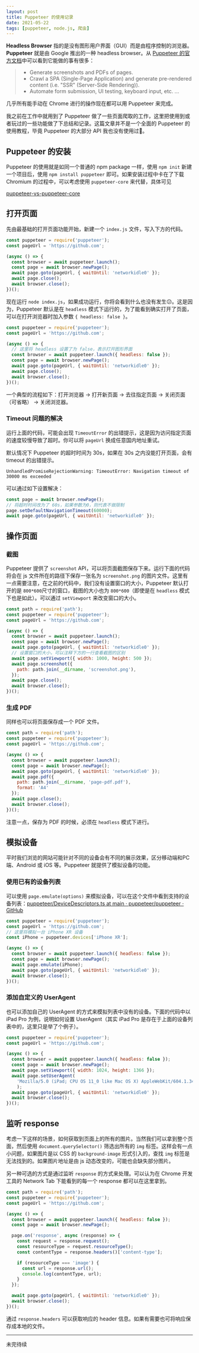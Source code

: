 ```yaml
---
layout: post
title: Puppeteer 的使用记录
date: 2021-05-22
tags: [puppeteer, node.js, 爬虫]
---
```


**Headless Browser** 指的是没有图形用户界面（GUI）而是由程序控制的浏览器。**Puppeteer** 就是由 Google 推出的一种 headless browser。从 [Puppeteer 的官方文档](https://github.com/puppeteer/puppeteer)中可以看到它能做的事有很多：

> - Generate screenshots and PDFs of pages.
> - Crawl a SPA (Single-Page Application) and generate pre-rendered content (i.e. "SSR" (Server-Side Rendering)).
> - Automate form submission, UI testing, keyboard input, etc.
> ...

几乎所有能手动在 Chrome 进行的操作现在都可以用 Puppeteer 来完成。

我之前在工作中就用到了 Puppeteer 做了一些页面爬取的工作，这里把使用到或者玩过的一些功能做了下总结和记录。这篇文章并不是一个全面的 Puppeteer 的使用教程，毕竟 Puppeteer 的大部分 API 我也没有使用过🙂。

<!-- more -->

## Puppeteer 的安装

Puppeteer 的使用就是如同一个普通的 npm package 一样，使用 `npm init` 新建一个项目后，使用 `npm install puppeteer` 即可。如果安装过程中卡在了下载 Chromium 的过程中，可以考虑使用 `puppeteer-core` 来代替，具体可见

[puppeteer-vs-puppeteer-core](https://github.com/puppeteer/puppeteer/blob/main/docs/api.md#puppeteer-vs-puppeteer-core)

## 打开页面

先由最基础的打开页面功能开始，新建一个 `index.js` 文件，写入下方的代码。

```js
const puppeteer = require('puppeteer');
const pageUrl = 'https://github.com';

(async () => {
  const browser = await puppeteer.launch();
  const page = await browser.newPage();
  await page.goto(pageUrl, { waitUntil: 'networkidle0' });
  await page.close();
  await browser.close();
})();
```

现在运行 `node index.js`，如果成功运行，你将会看到什么也没有发生😕。这是因为，Puppeteer 默认是在 `headless` 模式下运行的，为了能看到确实打开了页面，可以在打开浏览器时加入参数 `{ headless: false }`。

```js
const puppeteer = require('puppeteer');
const pageUrl = 'https://github.com';

(async () => {
  // 这里将 headless 设置了为 false，表示打开图形界面
  const browser = await puppeteer.launch({ headless: false });
  const page = await browser.newPage();
  await page.goto(pageUrl, { waitUntil: 'networkidle0' });
  await page.close();
  await browser.close();
})();
```

一个典型的流程如下：打开浏览器 -> 打开新页面 -> 去往指定页面 -> 关闭页面（可省略） -> 关闭浏览器。

### Timeout 问题的解决

运行上面的代码，可能会出现 `TimeoutError` 的出错提示，这是因为访问指定页面的速度较慢导致了超时。你可以将 `pageUrl` 换成任意国内地址重试。

默认情况下 Puppeteer 的超时时间为 30s，如果在 30s 之内没能打开页面，会有 timeout 的出错提示。
```
UnhandledPromiseRejectionWarning: TimeoutError: Navigation timeout of 30000 ms exceeded
```

可以通过如下设置解决：

```js
const page = await browser.newPage();
// 将超时时间改为了 60s，如果参数为0，则代表不做限制
page.setDefaultNavigationTimeout(60000);
await page.goto(pageUrl, { waitUntil: 'networkidle0' });
```

## 操作页面

### 截图

Puppeteer 提供了 `screenshot` API，可以将页面截图保存下来。运行下面的代码将会在 js 文件所在的路径下保存一张名为 `screenshot.png` 的图片文件。这里有一点需要注意，在之前的代码中，我们没有设置窗口的大小，Puppeteer 默认打开的是 `800*600`尺寸的窗口，截图的大小也为 `800*600`（即使是在 `headless` 模式下也是如此）。可以通过 `setViewport` 来改变窗口的大小。

```js
const path = require('path');
const puppeteer = require('puppeteer');
const pageUrl = 'https://github.com';

(async () => {
  const browser = await puppeteer.launch();
  const page = await browser.newPage();
  await page.goto(pageUrl, { waitUntil: 'networkidle0' });
  // 设置窗口的大小，可以注释下方的一行查看截图的区别
  await page.setViewport({ width: 1000, height: 500 });
  await page.screenshot({
    path: path.join(__dirname, 'screenshot.png'),
  });
  await page.close();
  await browser.close();
})();
```

### 生成 PDF

同样也可以将页面保存成一个 PDF 文件。

```js
const path = require('path');
const puppeteer = require('puppeteer');
const pageUrl = 'https://github.com';

(async () => {
  const browser = await puppeteer.launch();
  const page = await browser.newPage();
  await page.goto(pageUrl, { waitUntil: 'networkidle0' });
  await page.pdf({ 
    path: path.join(__dirname, 'page-pdf.pdf'), 
    format: 'A4'
  });
  await page.close();
  await browser.close();
})();
```

注意一点，保存为 PDF 的时候，必须在 `headless` 模式下进行。

## 模拟设备

平时我们浏览的网站可能针对不同的设备会有不同的展示效果，区分移动端和PC端、Android 或 iOS 等。Puppeteer 就提供了模拟设备的功能。

### 使用已有的设备列表

可以使用 `page.emulate(options)` 来模拟设备，可以在这个文件中看到支持的设备列表：[puppeteer/DeviceDescriptors.ts at main · puppeteer/puppeteer · GitHub](https://github.com/puppeteer/puppeteer/blob/main/src/common/DeviceDescriptors.ts)

```js
const puppeteer = require('puppeteer');
const pageUrl = 'https://github.com';
// 这里将模拟一台 iPhone XR 设备
const iPhone = puppeteer.devices['iPhone XR'];

(async () => {
  const browser = await puppeteer.launch({ headless: false });
  const page = await browser.newPage();
  await page.emulate(iPhone);
  await page.goto(pageUrl, { waitUntil: 'networkidle0' });
  await browser.close();
})();
```

### 添加自定义的 UserAgent

也可以添加自己的 UserAgent 的方式来模拟列表中没有的设备。下面的代码中以 iPad Pro 为例，说明如何设置 UserAgent（其实 iPad Pro 是存在于上面的设备列表中的，这里只是举了个例子）。

```js
const puppeteer = require('puppeteer');
const pageUrl = 'https://github.com';

(async () => {
  const browser = await puppeteer.launch({ headless: false });
  const page = await browser.newPage();
  await page.setViewport({ width: 1024, height: 1366 });
  await page.setUserAgent(
    'Mozilla/5.0 (iPad; CPU OS 11_0 like Mac OS X) AppleWebKit/604.1.34 (KHTML, like Gecko) Version/11.0 Mobile/15A5341f Safari/604.1',
    );
  await page.goto(pageUrl, { waitUntil: 'networkidle0' });
  await browser.close();
})();
```

## 监听 response

考虑一下这样的场景，如何获取到页面上的所有的图片。当然我们可以拿到整个页面，然后使用 `document.querySelector()` 筛选出所有的 `img` 标签。这样会有一点小问题，如果图片是以 CSS  的 `background-image` 形式引入的，查找 `img` 标签是无法找到的。如果图片地址是由 js 动态改变的，可能也会缺失部分图片。

另一种可选的方式是通过监听 `response` 的方式来处理。可以认为在 Chrome 开发工具的 Network Tab 下能看到的每一个 response 都可以在这里拿到。

```js
const path = require('path');
const puppeteer = require('puppeteer');
const pageUrl = 'https://github.com';

(async () => {
  const browser = await puppeteer.launch({ headless: false });
  const page = await browser.newPage();

  page.on('response', async (response) => {
    const request = response.request();
    const resourceType = request.resourceType();
    const contentType = response.headers()['content-type'];

    if (resourceType === 'image') {
      const url = response.url();
      console.log(contentType, url);
    }
  });

  await page.goto(pageUrl, { waitUntil: 'networkidle0' });
  await browser.close();
})();
```

通过 `response.headers` 可以获取响应的 header 信息。如果有需要也可将响应保存成本地的文件。

---

未完待续
